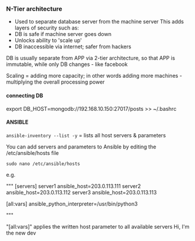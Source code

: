 ### N-Tier architecture

- Used to separate database server from the machine server
This adds layers of security such as:
- DB is safe if machine server goes down
- Unlocks ability to 'scale up'
- DB inaccessible via internet; safer from hackers

DB is usually separate from APP via 2-tier architecture, so that APP is immutable, while only DB changes - like facebook

Scaling = adding more capacity; in other words adding more machines - multiplying the overall processing power

#### connecting DB
export DB_HOST=mongodb://192.168.10.150:27017/posts >> ~/.bashrc

#### ANSIBLE

`ansible-inventory --list -y` = lists all host servers & parameters

You can add servers and parameters to Ansible by editing the
/etc/ansible/hosts file

`sudo nano /etc/ansible/hosts`

e.g.

"""
[servers]
server1 ansible_host=203.0.113.111
server2 ansible_host=203.0.113.112
server3 ansible_host=203.0.113.113

[all:vars]
ansible_python_interpreter=/usr/bin/python3

"""

"[all:vars]" applies the written host parameter to all available servers
Hi, I'm the new dev
